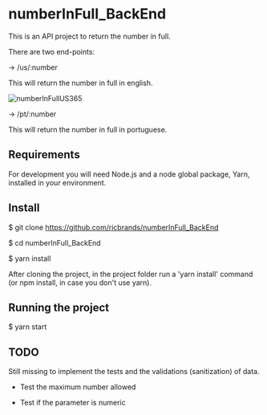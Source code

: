# numberInFull_BackEnd

This is an API project to return the number in full.

There are two end-points:

-> /us/:number

This will return the number in full in english.

![numberInFullUS365](https://user-images.githubusercontent.com/1830947/141046245-795dd962-4801-4bec-956d-0bb31f97c2d4.png)

-> /pt/:number

This will return the number in full in portuguese.




## Requirements

For development you will need Node.js and a node global package, Yarn, installed in your environment.

## Install

$ git clone https://github.com/ricbrands/numberInFull_BackEnd

$ cd numberInFull_BackEnd

$ yarn install

After cloning the project, in the project folder run a 'yarn install' command (or npm install, in case you don't use yarn).

## Running the project
$ yarn start

## TODO
Still missing to implement the tests and the validations (sanitization) of data.

- Test the maximum number allowed

- Test if the parameter is numeric
